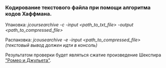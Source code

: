 ### Кодирование текстового файла при помощи алгоритма кодов Хаффмана.

Упаковка: _jcoursearchive -c -input <path_to_txt_file> -output <path_to_compressed_file>_

Распаковка: _jcousearchive -e -input <path_to_compressed_file> (текстовый вывод должен идти в консоль)_

Результатом проверки будет являться сжатие произведение Шекспира ["Ромео и Джульета"](./docs/romeo-and-juliet_Shakespeare.txt).